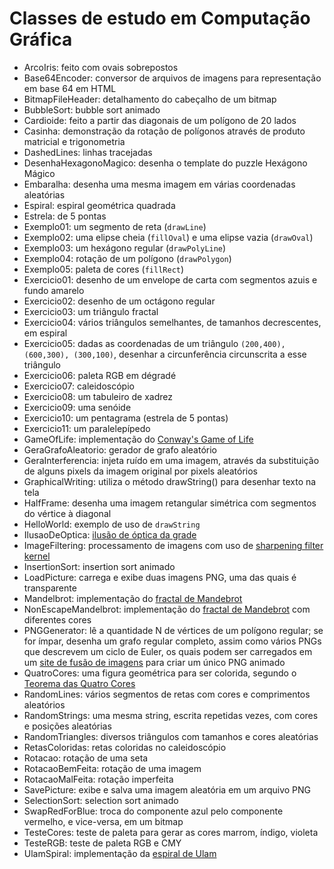 # Classes de estudo em Computação Gráfica

* ArcoIris: feito com ovais sobrepostos
* Base64Encoder: conversor de arquivos de imagens para representação em base 64 em HTML
* BitmapFileHeader: detalhamento do cabeçalho de um bitmap
* BubbleSort: bubble sort animado
* Cardioide: feito a partir das diagonais de um polígono de 20 lados
* Casinha: demonstração da rotação de polígonos através de produto matricial e trigonometria
* DashedLines: linhas tracejadas
* DesenhaHexagonoMagico: desenha o template do puzzle Hexágono Mágico
* Embaralha: desenha uma mesma imagem em várias coordenadas aleatórias
* Espiral: espiral geométrica quadrada
* Estrela: de 5 pontas
* Exemplo01: um segmento de reta (`drawLine`)
* Exemplo02: uma elipse cheia (`fillOval`) e uma elipse vazia (`drawOval`)
* Exemplo03: um hexágono regular (`drawPolyLine`)
* Exemplo04: rotação de um polígono (`drawPolygon`)
* Exemplo05: paleta de cores (`fillRect`)
* Exercicio01: desenho de um envelope de carta com segmentos azuis e fundo amarelo
* Exercicio02: desenho de um octágono regular
* Exercicio03: um triângulo fractal
* Exercicio04: vários triângulos semelhantes, de tamanhos decrescentes, em espiral
* Exercicio05: dadas as coordenadas de um triângulo `(200,400), (600,300), (300,100)`, desenhar a circunferência circunscrita a esse triângulo
* Exercicio06: paleta RGB em dégradé
* Exercicio07: caleidoscópio
* Exercicio08: um tabuleiro de xadrez
* Exercicio09: uma senóide
* Exercicio10: um pentagrama (estrela de 5 pontas)
* Exercicio11: um paralelepípedo
* GameOfLife: implementação do [Conway's Game of Life](https://en.wikipedia.org/wiki/Conway%27s_Game_of_Life)
* GeraGrafoAleatorio: gerador de grafo aleatório
* GeraInterferencia: injeta ruído em uma imagem, através da substituição de alguns pixels da imagem original por pixels aleatórios
* GraphicalWriting: utiliza o método drawString() para desenhar texto na tela
* HalfFrame: desenha uma imagem retangular simétrica com segmentos do vértice à diagonal
* HelloWorld: exemplo de uso de `drawString`
* IlusaoDeOptica: [ilusão de óptica da grade](https://en.wikipedia.org/wiki/Grid_illusion)
* ImageFiltering: processamento de imagens com uso de [sharpening filter kernel](https://en.wikipedia.org/wiki/Kernel_(image_processing))
* InsertionSort: insertion sort animado
* LoadPicture: carrega e exibe duas imagens PNG, uma das quais é transparente
* Mandelbrot: implementação do [fractal de Mandebrot](https://en.wikipedia.org/wiki/Mandelbrot_set)
* NonEscapeMandelbrot: implementação do [fractal de Mandebrot](https://en.wikipedia.org/wiki/Mandelbrot_set) com diferentes cores
* PNGGenerator: lê a quantidade N de vértices de um polígono regular; se for ímpar, desenha um grafo regular completo, assim como vários PNGs que descrevem um ciclo de Euler, os quais podem ser carregados em um [site de fusão de imagens](https://ezgif.com/apng-maker) para criar um único PNG animado
* QuatroCores: uma figura geométrica para ser colorida, segundo o [Teorema das Quatro Cores](https://en.wikipedia.org/wiki/Four_color_theorem)
* RandomLines: vários segmentos de retas com cores e comprimentos aleatórios
* RandomStrings: uma mesma string, escrita repetidas vezes, com cores e posições aleatórias
* RandomTriangles: diversos triângulos com tamanhos e cores aleatórias
* RetasColoridas: retas coloridas no caleidoscópio
* Rotacao: rotação de uma seta
* RotacaoBemFeita: rotação de uma imagem
* RotacaoMalFeita: rotação imperfeita
* SavePicture: exibe e salva uma imagem aleatória em um arquivo PNG
* SelectionSort: selection sort animado
* SwapRedForBlue: troca do componente azul pelo componente vermelho, e vice-versa, em um bitmap
* TesteCores: teste de paleta para gerar as cores marrom, índigo, violeta
* TesteRGB: teste de paleta RGB e CMY
* UlamSpiral: implementação da [espiral de Ulam](https://en.wikipedia.org/wiki/Ulam_spiral)